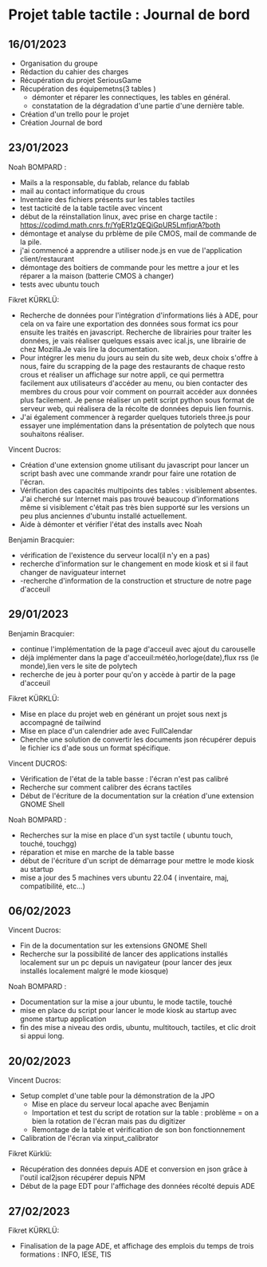 # Projet table tactile : Journal de bord

## 16/01/2023
* Organisation du groupe
* Rédaction du cahier des charges
* Récupération du projet SeriousGame
* Récupération des équipemetns(3 tables )
    * démonter et réparer les connectiques, les tables en général.
    * constatation de la dégradation d'une partie d'une dernière table.
* Création d'un trello pour le projet
* Création Journal de bord

## 23/01/2023

Noah BOMPARD : 
- Mails a la responsable, du fablab, relance du fablab
- mail au contact informatique du crous 
- Inventaire des fichiers présents sur les tables tactiles 
- test tacticité de la table tactile avec vincent 
- début de la réinstallation linux, avec prise en charge tactile : https://codimd.math.cnrs.fr/YgER1zQEQiGpUR5LmfjqrA?both
- démontage et analyse du prblème de pile CMOS, mail de commande de la pile.
- j'ai commencé a apprendre a utiliser node.js en vue de l'application client/restaurant
- démontage des boitiers de commande pour les mettre a jour et les réparer a la maison (batterie CMOS à changer)
- tests avec ubuntu touch

Fikret KÜRKLÜ: 

- Recherche de données pour l'intégration d'informations liés à ADE, pour cela on va faire une exportation des données sous format ics pour ensuite les traités en javascript. Recherche de librairies pour traiter les données, je vais réaliser quelques essais avec ical.js, une librairie de chez Mozilla.Je vais lire la documentation. 
- Pour intégrer les menu du jours au sein du site web, deux choix s'offre à nous, faire du scrapping de la page des restaurants de chaque resto crous et réaliser un affichage sur notre appli, ce qui permettra facilement aux utilisateurs d'accéder au menu, ou bien contacter des membres du crous pour voir comment on pourrait accéder aux données plus facilement. Je pense réaliser un petit script python sous format de serveur web, qui réalisera de la récolte de données depuis lien fournis.
- J'ai également commencer à regarder quelques tutoriels three.js pour essayer une implémentation dans  la présentation de polytech que nous souhaitons réaliser.

Vincent Ducros:

- Création d'une extension gnome utilisant du javascript pour lancer un script bash avec une commande xrandr pour faire une rotation de l'écran.
- Vérification des capacités multipoints des tables : visiblement absentes. J'ai cherché sur Internet mais pas trouvé beaucoup d'informations même si visiblement c'était pas très bien supporté sur les versions un peu plus anciennes d'ubuntu installé actuellement.
- Aide à démonter et vérifier l'état des installs avec Noah

Benjamin Bracquier:
- vérification de l'existence du serveur local(il n'y en a pas)
- recherche d'information sur le changement en mode kiosk et si il faut changer de naviguateur internet
- -recherche d'information de la construction et structure de notre page d'acceuil

## 29/01/2023

Benjamin Bracquier:
- continue l'implémentation de la page d'acceuil avec ajout du carouselle
- déjà implémenter dans la page d'acceuil:météo,horloge(date),flux rss (le monde),lien vers le site de polytech
- recherche de jeu à porter pour qu'on y accède à partir de la page d'acceuil

Fikret KÜRKLÜ:
- Mise en place du projet web en générant un projet sous next js accompagné de tailwind
- Mise en place d'un calendrier ade avec FullCalendar
- Cherche une solution de convertir les documents json récupérer depuis le fichier ics d'ade sous un format spécifique.

Vincent DUCROS:
- Vérification de l'état de la table basse : l'écran n'est pas calibré
- Recherche sur comment calibrer des écrans tactiles
- Début de l'écriture de la documentation sur la création d'une extension GNOME Shell

Noah BOMPARD : 
- Recherches sur la mise en place d'un syst tactile ( ubuntu touch, touché, touchgg)
- réparation et mise en marche de la table basse
- début de l'écriture d'un script de démarrage pour mettre le mode kiosk au startup
- mise a jour des 5 machines vers ubuntu 22.04 ( inventaire, maj, compatibilité, etc...)


## 06/02/2023

Vincent Ducros:
- Fin de la documentation sur les extensions GNOME Shell
- Recherche sur la possibilité de lancer des applications installés localement sur un pc depuis un navigateur (pour lancer des jeux installés localement malgré le mode kiosque)

Noah BOMPARD : 
- Documentation sur la mise a jour ubuntu, le mode tactile, touché
- mise en place du script pour lancer le mode kiosk au startup avec gnome startup application
- fin des mise a niveau des ordis, ubuntu, multitouch, tactiles, et clic droit si appui long.

## 20/02/2023

Vincent Ducros:
- Setup complet d'une table pour la démonstration de la JPO
    + Mise en place du serveur local apache avec Benjamin
    + Importation et test du script de rotation sur la table : problème = on a bien la rotation de l'écran mais pas du digitizer
    + Remontage de la table et vérification de son bon fonctionnement
- Calibration de l'écran via xinput_calibrator

Fikret Kürklü:
- Récupération des données depuis ADE et conversion en json grâce à l'outil ical2json récupérer depuis NPM
- Début de la page EDT pour l'affichage des données récolté depuis ADE 

## 27/02/2023

Fikret KÜRKLÜ:
- Finalisation de la page ADE, et affichage des emplois du temps de trois formations : INFO, IESE, TIS
